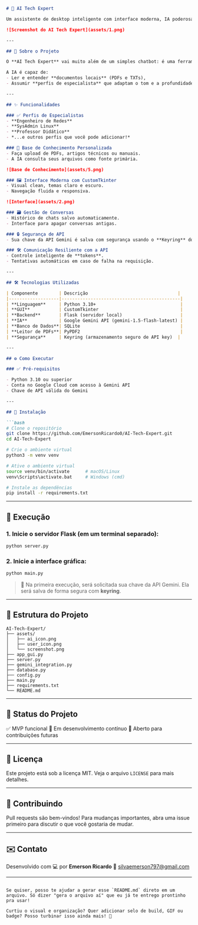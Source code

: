 
````markdown
# 🤖 AI Tech Expert

Um assistente de desktop inteligente com interface moderna, IA poderosa e base de conhecimento personalizada.

![Screenshot do AI Tech Expert](assets/1.png)

---

## 🚀 Sobre o Projeto

O **AI Tech Expert** vai muito além de um simples chatbot: é uma ferramenta de produtividade com inteligência artificial, desenvolvida em **Python**, que utiliza a **API Google Gemini 1.5 Flash**.

A IA é capaz de:
- Ler e entender **documentos locais** (PDFs e TXTs),
- Assumir **perfis de especialista** que adaptam o tom e a profundidade técnica das respostas.

---

## ✨ Funcionalidades

### ✅ Perfis de Especialistas
- **Engenheiro de Redes**
- **SysAdmin Linux**
- **Professor Didático**
- *...e outros perfis que você pode adicionar!*

### 📂 Base de Conhecimento Personalizada
- Faça upload de PDFs, artigos técnicos ou manuais.
- A IA consulta seus arquivos como fonte primária.

![Base de Conhecimento](assets/5.png)

### 🖼️ Interface Moderna com CustomTkinter
- Visual clean, temas claro e escuro.
- Navegação fluida e responsiva.

![Interface](assets/2.png)

### 🗃️ Gestão de Conversas
- Histórico de chats salvo automaticamente.
- Interface para apagar conversas antigas.

### 🔒 Segurança de API
- Sua chave da API Gemini é salva com segurança usando o **Keyring** do sistema operacional.

### 🛠️ Comunicação Resiliente com a API
- Controle inteligente de **tokens**.
- Tentativas automáticas em caso de falha na requisição.

---

## 🛠️ Tecnologias Utilizadas

| Componente        | Descrição                                  |
|-------------------|---------------------------------------------|
| **Linguagem**     | Python 3.10+                                |
| **GUI**           | CustomTkinter                               |
| **Backend**       | Flask (servidor local)                      |
| **IA**            | Google Gemini API (gemini-1.5-flash-latest) |
| **Banco de Dados**| SQLite                                      |
| **Leitor de PDFs**| PyPDF2                                      |
| **Segurança**     | Keyring (armazenamento seguro de API key)  |

---

## ⚙️ Como Executar

### ✅ Pré-requisitos

- Python 3.10 ou superior
- Conta no Google Cloud com acesso à Gemini API
- Chave de API válida do Gemini

---

## 🧰 Instalação

```bash
# Clone o repositório
git clone https://github.com/EmersonRicardo0/AI-Tech-Expert.git
cd AI-Tech-Expert

# Crie o ambiente virtual
python3 -m venv venv

# Ative o ambiente virtual
source venv/bin/activate      # macOS/Linux
venv\Scripts\activate.bat     # Windows (cmd)

# Instale as dependências
pip install -r requirements.txt
````

---

## 🚀 Execução

### 1. Inicie o servidor Flask (em um terminal separado):

```bash
python server.py
```

### 2. Inicie a interface gráfica:

```bash
python main.py
```

> 🧠 Na primeira execução, será solicitada sua chave da API Gemini. Ela será salva de forma segura com **keyring**.

---

## 📁 Estrutura do Projeto

```
AI-Tech-Expert/
├── assets/
│   ├── ai_icon.png
│   ├── user_icon.png
│   └── screenshot.png
├── app_gui.py
├── server.py
├── gemini_integration.py
├── database.py
├── config.py
├── main.py
├── requirements.txt
└── README.md
```

---

## 🧪 Status do Projeto

✅ MVP funcional
🚧 Em desenvolvimento contínuo
🧩 Aberto para contribuições futuras

---

## 📄 Licença

Este projeto está sob a licença MIT. Veja o arquivo `LICENSE` para mais detalhes.

---

## 🤝 Contribuindo

Pull requests são bem-vindos! Para mudanças importantes, abra uma issue primeiro para discutir o que você gostaria de mudar.

---

## ✉️ Contato

Desenvolvido com 💻 por **Emerson Ricardo**
📧 [silvaemerson797@gmail.com](mailto:emerson.ricardo@email.com)

---

```

Se quiser, posso te ajudar a gerar esse `README.md` direto em um arquivo. Só dizer "gera o arquivo aí" que eu já te entrego prontinho pra usar!

Curtiu o visual e organização? Quer adicionar selo de build, GIF ou badge? Posso turbinar isso ainda mais! 💪
```
